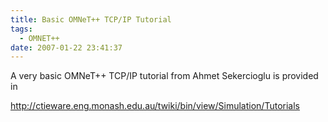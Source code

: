 ```yaml
---
title: Basic OMNeT++ TCP/IP Tutorial
tags:
  - OMNET++
date: 2007-01-22 23:41:37
---
```


A very basic OMNeT++ TCP/IP tutorial from Ahmet Sekercioglu is provided in

http://ctieware.eng.monash.edu.au/twiki/bin/view/Simulation/Tutorials
